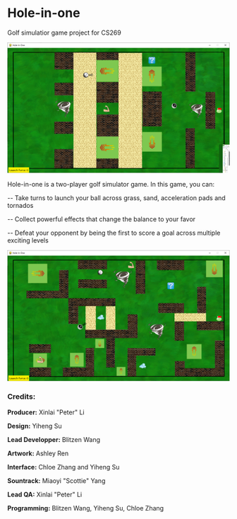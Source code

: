 # Hole-in-one
Golf simulatior game project for CS269

![](pictures/game_example_01.png)

Hole-in-one is a two-player golf simulator game. In this game, you can:

-- Take turns to launch your ball across grass, sand, acceleration pads and tornados

-- Collect powerful effects that change the balance to your favor

-- Defeat your opponent by being the first to score a goal across multiple exciting levels

![](pictures/game_example_02.png)


### Credits:

**Producer:** Xinlai "Peter" Li

**Design:** Yiheng Su

**Lead Developper:** Blitzen Wang

**Artwork:** Ashley Ren

**Interface:** Chloe Zhang and Yiheng Su

**Sountrack:** Miaoyi "Scottie" Yang

**Lead QA:** Xinlai "Peter" Li

**Programming:** Blitzen Wang, Yiheng Su, Chloe Zhang
